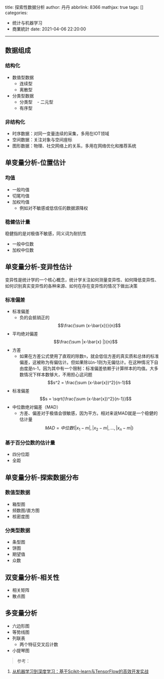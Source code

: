 title: 探索性数据分析
author: 丹丹
abbrlink: 8366
mathjax: true
tags: []
categories:
  - 统计与机器学习
  - 商業統計
date: 2021-04-06 22:20:00
---
## 数据组成
### 结构化

- 数值型数据
	- 连续型
	- 离散型
- 分类型数据
	- 分类型
    - 二元型
	- 有序型
    
### 非结构化
- 时序数据：对同一变量连续的采集，多用在IOT领域
- 空间数据：关注对象与空间座标
- 图形数据：物理、社交网络上的关系，多用在网络优化和推荐系统

## 单变量分析-位置估计
### 均值
- 一般均值
- 切尾均值
- 加权均值
	- 例如对不敏感或低信任的数据源降权

### 稳健估计量
稳健指的是对极值不敏感，同义词为耐抗性
- 一般中位数
- 加权中位数

## 单变量分析-变异性估计
变异性是统计学的一个核心概念，统计学关注如何测量变异性、如何降低变异性、如何识别真实变异性的各种来源、如何在存在变异性的情况下做出决策

### 标准偏差

- 标准偏差
	- 负的会抵销正的 
    $$\frac{\sum (x-\bar{x})}{n}$$
- 平均绝对偏差
	$$\frac{\sum |x-\bar{x} |}{n}$$
- 方差
	- 如果在方差公式使用了直观的除数n，就会低估方差的真实质和总体的标准偏差，这被称为有偏估计。但如果除以n-1则为无偏估计。在这种情况下自由度是n-1，因为其中有一个限制：标准偏差依赖于计算样本的均值。大多数情况下样本数够大，不用担心这问题
	$$s^2 = \frac{\sum (x-\bar{x})^2}{n-1}$$
- 标准偏差
	$$s = \sqrt{\frac{\sum (x-\bar{x})^2}{n-1}}$$
- 中位数绝对偏差（MAD）
	- 方差、偏差对于极值会很敏感，因为平方。相对来说MAD就是一个稳健的估计量
    $$MAD=中位数(|x_1-m|,|x_2-m|,...,|x_n-m|)$$
    
### 基于百分位数的估计量
- 四分位距
- 全距

## 单变量分析-探索数据分布
### 数值型数据
- 箱型图
- 频数图/直方图
- 核密度图

### 分类型数据
- 条型图
- 饼图
- 期望值
- 众数

## 双变量分析-相关性
- 相关矩阵
- 散点图

## 多变量分析
- 六边形图
- 等势线图
- 列联表
	- 两个特征交叉后计数
- 小提琴图



> 参考：

1. [从机器学习到深度学习：基于Scikit-learn与TensorFlow的高效开发实战](https://book.douban.com/subject/30354581/)